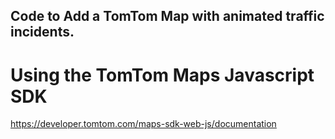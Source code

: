 ## Code to Add a TomTom Map with animated traffic incidents.
# Using the TomTom Maps Javascript SDK

https://developer.tomtom.com/maps-sdk-web-js/documentation
